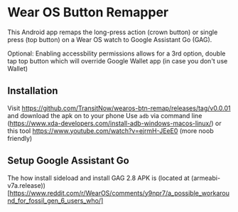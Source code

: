# Wear OS Button Remapper

This Android app remaps the long-press action (crown button) or single press (top button) on a Wear OS watch to Google Assistant Go (GAG).

Optional: Enabling accessbility permissions allows for a 3rd option, double tap top button which will override Google Wallet app (in case you don't use Wallet)


## Installation
Visit https://github.com/TransitNow/wearos-btn-remap/releases/tag/v0.0.01 and download the apk on to your phone
Use `adb` via command line (https://www.xda-developers.com/install-adb-windows-macos-linux/) or this tool https://www.youtube.com/watch?v=ejrmH-JEeE0 (more noob friendly)

## Setup Google Assistant Go
The how install sideload and install GAG 2.8 APK is (located at (armeabi-v7a.release))[https://www.reddit.com/r/WearOS/comments/y9npr7/a_possible_workaround_for_fossil_gen_6_users_who/] 


